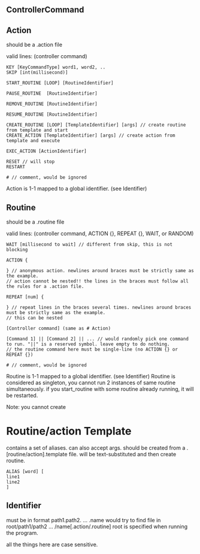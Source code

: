 ## ControllerCommand

## Action

should be a .action file

valid lines: (controller command)

	KEY [KeyCommandType] word1, word2, .. 
	SKIP [int(millisecond)]

	START_ROUTINE [LOOP] [RoutineIdentifier] 

	PAUSE_ROUTINE  [RoutineIdentifier] 

	REMOVE_ROUTINE [RoutineIdentifier] 

    RESUME_ROUTINE [RoutineIdentifier] 

	CREATE_ROUTINE [LOOP] [TemplateIdentifier] [args] // create routine from template and start
	CREATE_ACTION [TemplateIdentifier] [args] // create action from template and execute

    EXEC_ACTION [ActionIdentifier]

    RESET // will stop
    RESTART 

	# // comment, would be ignored

Action is 1-1 mapped to a global identifier. (see Identifier)


## Routine
should be a .routine file

valid lines: (controller command, ACTION {}, REPEAT {}, WAIT, or RANDOM)

	WAIT [millisecond to wait] // different from skip, this is not blocking

	ACTION {
	
	} // anonymous action. newlines around braces must be strictly same as the example.
	// action cannot be nested!! the lines in the braces must follow all the rules for a .action file. 

	REPEAT [num] {
	
	} // repeat lines in the braces several times. newlines around braces must be strictly same as the example.
	// this can be nested

	[Controller command] (same as # Action)

	[Command 1] || [Command 2] || ... // would randomly pick one command to run. "||" is a reserved symbol. leave empty to do nothing.
	// the routine command here must be single-line (no ACTION {} or REPEAT {})
	
	# // comment, would be ignored

Routine is 1-1 mapped to a global identifier. (see Identifier) 
Routine is considered as singleton, you cannot run 2 instances of same routine simultaneously.
if you start_routine with some routine already running, it will be restarted.
	

Note: you cannot create 
# Routine/action Template
contains a set of aliases. can also accept args. should be created from a .[routine/action].template file.
will be text-substituted and then create routine.
	
	ALIAS [word] [
	line1
	line2
	]



## Identifier
must be in format path1.path2. ... .name
would try to find file in root/path1/path2 ... /name[.action/.routine]
root is specified when running the program.

all the things here are case sensitive.